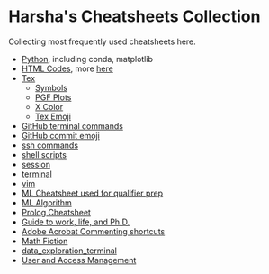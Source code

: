 # Harsha's Cheatsheets Collection

Collecting most frequently used cheatsheets here. 

* [Python](./cheatsheets/Python.md), including conda, matplotlib
* [HTML Codes](https://brajeshwar.github.io/entities/), more [here](https://www.w3schools.com/charsets/ref_utf_greek.asp)
* [Tex](./cheatsheets/Latex.md)
   * [Symbols](http://harshakokel.com/pdf/LaTeX-symbols.pdf)
   * [PGF Plots](http://pgfplots.sourceforge.net/pgfplots.pdf)
   * [X Color](https://ctan.math.utah.edu/ctan/tex-archive/macros/latex/contrib/xcolor/xcolor.pdf)
   * [Tex Emoji](https://unicode.org/emoji/charts/emoji-list.html)
* [GitHub terminal commands](./cheatsheets/github_cheatsheet.md)
* [GitHub commit emoji](./cheatsheets/github_emoji_cheatsheet.md)
* [ssh commands](./cheatsheets/ssh_cheatsheat.org)
* [shell scripts](./cheatsheets/ShellScript.md)
* [session](./cheatsheets/session.md)
* [terminal](./cheatsheets/terminal_cheatsheet.textile)
* [vim](./cheatsheets/vim.md)
* [ML Cheatsheet used for qualifier prep](https://harshakokel.com/pdf/ML_QE_Cheatsheet.pdf)
* [ML Algorithm](http://harshakokel.com/pdf/ML_cheatsheet.pdf)
* [Prolog Cheatsheet](https://github.com/alhassy/PrologCheatSheet/blob/master/README.md)
* [Guide to work, life, and Ph.D.](./cheatsheets/modus_operandi.md)
* [Adobe Acrobat Commenting shortcuts](https://helpx.adobe.com/acrobat/using/keyboard-shortcuts.html)
* [Math Fiction](https://kasmana.people.cofc.edu/MATHFICT)
* [data_exploration_terminal](./cheatsheets/data_exploration_terminal.md)
* [User and Access Management](./cheatsheets/user.md)
